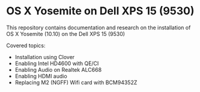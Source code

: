 OS X Yosemite on Dell XPS 15 (9530)
====================================

This repository contains documentation and research on the installation of OS X Yosemite (10.10) on the Dell XPS 15 (9530) 

Covered topics:

  * Installation using Clover
  * Enabling Intel HD4600 with QE/CI
  * Enabling Audio on Realtek ALC668
  * Enabling HDMI audio
  * Replacing M2 (NGFF) Wifi card with BCM94352Z
